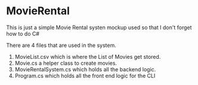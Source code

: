 # MovieRental

This is just a simple Movie Rental systen mockup used so that I don't forget how to do C#

There are 4 files that are used in the system. 
1) MovieList.csv which is where the List of Movies get stored.
2) Movie.cs a helper class to create movies.
3) MovieRentalSystem.cs which holds all the backend logic.
4) Program.cs which holds all the front end logic for the CLI
